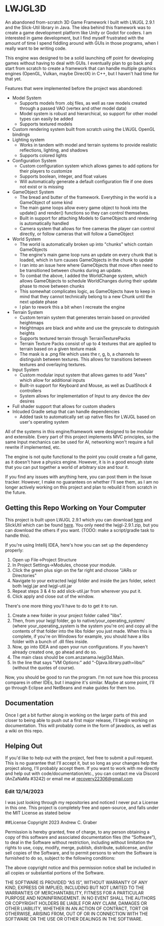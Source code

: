 # LWJGL3D
An abandoned from-scratch 3D Game Framework I built with LWJGL 2.9.1 and the Slick-Util library in Java. The idea behind this framework was to create a game development platform like Unity or Godot for coders. I am interested in game development, but I find myself frustrated with the amount of time I spend fiddling around with GUIs in those programs, when I really want to be writing code.

This engine was designed to be a solid launching off point for developing games without having to deal with GUIs. I eventually plan to go back and start from scratch to create a framework that can handle multiple graphics engines (OpenGL, Vulkan, maybe DirectX) in C++, but I haven't had time for that yet.

Features that were implemented before the project was abandoned:
* Model System
  * Supports models from .obj files, as well as raw models created through a passed VAO (vertex and other model data)
  * Model system is robust and hierarchical, so support for other model types can easily be added
  * Supports textured models
* Custom rendering system built from scratch using the LWJGL OpenGL bindings
* Lighting system
  * Works in tandem with model and terrain systems to provide realistic reflections, lighting, and shadows
  * Supports colored lights
* Configuration System
  * Custom configuration system which allows games to add options for their players to customize
  * Supports boolean, integer, and float values
  * Will automatically generate a default configuration file if one does not exist or is missing
* GameObject System
  * The bread and butter of the framework. Everything in the world is a GameObject of some kind
  * The main game loops allow every game object to hook into the update() and render() functions so they can control themselves.
  * Built in support for attaching Models to GameObjects and rendering is automatically handled
  * Camera system that allows for free cameras the player can control directly, or follow cameras that will follow a GameObject
* World System
  * The world is automatically broken up into "chunks" which contain GameObjects
  * The engine's main game loop runs an update on every chunk that is loaded, which in turn causes GameObjects in the chunk to update
  * I ran into an issue here where GameObjects that move often need to be transitioned between chunks during an update.
  * To combat the above, I added the WorldChange system, which allows GameObjects to schedule WorldChanges during their update phase to move between chunks
  * This somewhat complicates logic, as GameObjects have to keep in mind that they cannot technically belong to a new Chunk until the next update phase
  * I plan to rework this a bit when I recreate the engine
* Terrain System
  * Custom terrain system that generates terrain based on provided heightmaps
  * Heightmaps are black and white and use the greyscale to distinguish heights
  * Supports textured terrain through TerrainTexturePacks
  * Terrain Texture Packs consist of up to 4 textures that are applied to terrain based on a given texture mask
  * The mask is a .png file which uses the r, g, b, a channels to distinguish between textures. This allows for transitions between textures and overlaying textures.
* Input System
  * Custom modular input system that allows games to add "Axes" which allow for additional inputs
  * Built-in support for Keyboard and Mouse, as well as DualShock 4 controllers
  * System allows for implementation of Input to any device the dev desires
* Full shader support that allows for custom shaders
* Inlcuded Gradle setup that can handle dependencies
  * Added task to automatically set up native files for LWJGL based on user's operating system

All of the systems in this engine/framework were designed to be modular and extensible. Every part of this project implements MVC principles, so the same Input mechanics can be used for AI, networking won't require a full rewrite if implemented, etc.

The engine is not quite functional to the point you could create a full game, as it doesn't have a physics engine. However, it is in a good enough state that you can put together a world of arbitrary size and tour it.

If you find any issues with anything here, you can post them in the Issue tracker. However, I make no guarantees on whether I'll see them, as I am no longer actively working on this project and plan to rebuild it from scratch in the future.

## Getting this Repo Working on Your Computer
This project is built upon LWJGL 2.9.1 which you can download [here](https://sourceforge.net/projects/java-game-lib/files/Official%20Releases/LWJGL%202.9.1/) and SlickUtil which can be found [here](http://slick.ninjacave.com/slick-util/). You only need the lwjgl-2.9.1.zip, but you can download the others if you want. (TODO: make a script/gradle task to handle this). 

If you're using Intellij IDEA, here's how you can set up the dependency properly:
1) Open up File->Project Structure
2) In Project Settings->Modules, choose your module.
3) Click the green plus sign on the far right and choose "JARs or Directories"
4) Navigate to your extracted lwjgl folder and inside the jars folder, select both lwjgl.jar and lwjgl-util.jar
5) Repeat steps 3 & 4 to add slick-util.jar from wherever you put it.
6) Click apply and close out of the window.

There's one more thing you'll have to do to get it to run. 
1) Create a new folder in your project folder called "libs". 
2) Then, from your lwjgl folder, go to native/your_operating_system/ (where your_operating_system is the system you're on) and copy all the contents of that folder into the libs folder you just made. When this is complete, if you're on Windows for example, you should have a libs folder with a bunch of .dll files inside. 
3) Now, go into IDEA and open your run configurations. If you haven't already created one, go ahead and do so. 
4) The main class should be com.anzanama.lwjgl3d.Main. 
5) In the line that says "VM Options:" add "-Djava.library.path=libs/" (without the quotes of course).

Now, you should be good to run the program. I'm not sure how this process compares in other IDEs, but I imagine it's similar. Maybe at some point, I'll go through Eclipse and NetBeans and make guides for them too.

## Documentation
Once I get a bit further along in working on the larger parts of this and closer to being able to push out a first major release, I'll begin working on documentation. This will probably come in the form of javadocs, as well as a wiki on this repo.

## Helping Out
If you'd like to help out with the project, feel free to submit a pull request. This is no guarantee that I'll accept it, but so long as your changes help the project along, I'll probably accept them. If you want to work with me directly and help out with code/documentation/etc., you can contact me via Discord (AnZaNaMa \#3242) or email me at recovery22306@gmail.com

### Edit 12/14/2023
I was just looking through my repositories and noticed I never put a License in this one. This project is completely free and open-source, and falls under the MIT License as stated below

##License
Copyright 2023 Andrew C. Graber

Permission is hereby granted, free of charge, to any person obtaining a copy of this software and associated documentation files (the “Software”), to deal in the Software without restriction, including without limitation the rights to use, copy, modify, merge, publish, distribute, sublicense, and/or sell copies of the Software, and to permit persons to whom the Software is furnished to do so, subject to the following conditions:

The above copyright notice and this permission notice shall be included in all copies or substantial portions of the Software.

THE SOFTWARE IS PROVIDED “AS IS”, WITHOUT WARRANTY OF ANY KIND, EXPRESS OR IMPLIED, INCLUDING BUT NOT LIMITED TO THE WARRANTIES OF MERCHANTABILITY, FITNESS FOR A PARTICULAR PURPOSE AND NONINFRINGEMENT. IN NO EVENT SHALL THE AUTHORS OR COPYRIGHT HOLDERS BE LIABLE FOR ANY CLAIM, DAMAGES OR OTHER LIABILITY, WHETHER IN AN ACTION OF CONTRACT, TORT OR OTHERWISE, ARISING FROM, OUT OF OR IN CONNECTION WITH THE SOFTWARE OR THE USE OR OTHER DEALINGS IN THE SOFTWARE.
